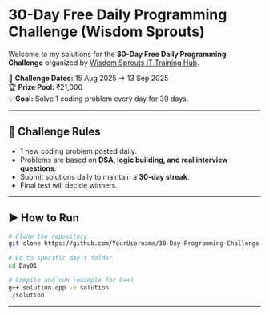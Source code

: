 # 30-Day Free Daily Programming Challenge (Wisdom Sprouts)

Welcome to my solutions for the **30-Day Free Daily Programming Challenge** organized by [Wisdom Sprouts IT Training Hub](https://dpc.wisdomsprouts.in/register).

📅 **Challenge Dates:** 15 Aug 2025 → 13 Sep 2025  
🏆 **Prize Pool:** ₹21,000  
💡 **Goal:** Solve 1 coding problem every day for 30 days.

---

## 📌 Challenge Rules
- 1 new coding problem posted daily.
- Problems are based on **DSA, logic building, and real interview questions**.
- Submit solutions daily to maintain a **30-day streak**.
- Final test will decide winners.

---

## ▶️ How to Run
```bash
# Clone the repository
git clone https://github.com/YourUsername/30-Day-Programming-Challenge.git

# Go to specific day's folder
cd Day01

# Compile and run (example for C++)
g++ solution.cpp -o solution
./solution
```
---
